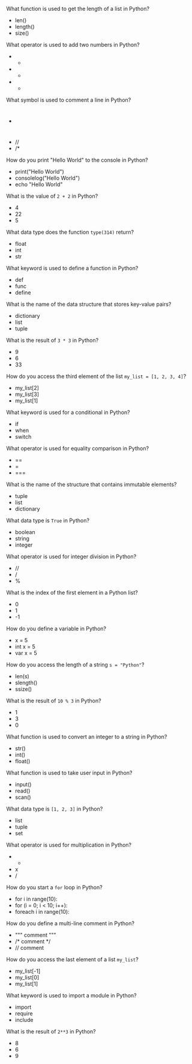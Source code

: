 What function is used to get the length of a list in Python?
- len()
- length()
- size()

What operator is used to add two numbers in Python?
- +
- -
- *

What symbol is used to comment a line in Python?
- #
- //
- /*

How do you print "Hello World" to the console in Python?
- print("Hello World")
- consolelog("Hello World")
- echo "Hello World"

What is the value of `2 + 2` in Python?
- 4
- 22
- 5

What data type does the function `type(314)` return?
- float
- int
- str

What keyword is used to define a function in Python?
- def
- func
- define

What is the name of the data structure that stores key-value pairs?
- dictionary
- list
- tuple

What is the result of `3 * 3` in Python?
- 9
- 6
- 33

How do you access the third element of the list `my_list = [1, 2, 3, 4]`?
- my_list[2]
- my_list[3]
- my_list[1]

What keyword is used for a conditional in Python?
- if
- when
- switch

What operator is used for equality comparison in Python?
- ==
- =
- ===

What is the name of the structure that contains immutable elements?
- tuple
- list
- dictionary

What data type is `True` in Python?
- boolean
- string
- integer

What operator is used for integer division in Python?
- //
- /
- %

What is the index of the first element in a Python list?
- 0
- 1
- -1

How do you define a variable in Python?
- x = 5
- int x = 5
- var x = 5

How do you access the length of a string `s = "Python"`?
- len(s)
- slength()
- ssize()

What is the result of `10 % 3` in Python?
- 1
- 3
- 0

What function is used to convert an integer to a string in Python?
- str()
- int()
- float()

What function is used to take user input in Python?
- input()
- read()
- scan()

What data type is `[1, 2, 3]` in Python?
- list
- tuple
- set

What operator is used for multiplication in Python?
- *
- x
- /

How do you start a `for` loop in Python?
- for i in range(10):
- for (i = 0; i < 10; i++):
- foreach i in range(10):

How do you define a multi-line comment in Python?
- """ comment """
- /* comment */
- // comment

How do you access the last element of a list `my_list`?
- my_list[-1]
- my_list[0]
- my_list[1]

What keyword is used to import a module in Python?
- import
- require
- include

What is the result of `2**3` in Python?
- 8
- 6
- 9